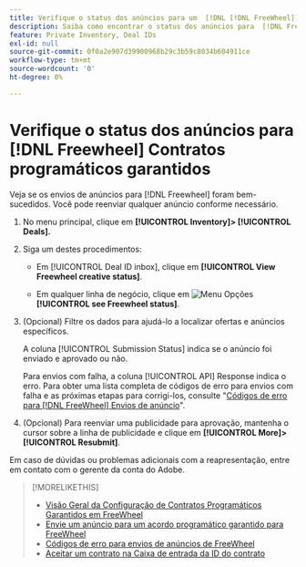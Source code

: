 ```yaml
---
title: Verifique o status dos anúncios para um  [!DNL [!DNL FreeWheel]] PG Deal
description: Saiba como encontrar o status dos anúncios para  [!DNL Freewheel] ofertas programáticas garantidas.
feature: Private Inventory, Deal IDs
exl-id: null
source-git-commit: 0f0a2e907d39900968b29c3b59c8034b604911ce
workflow-type: tm+mt
source-wordcount: '0'
ht-degree: 0%

---
```


# Verifique o status dos anúncios para [!DNL Freewheel] Contratos programáticos garantidos

Veja se os envios de anúncios para [!DNL Freewheel] foram bem-sucedidos. Você pode reenviar qualquer anúncio conforme necessário.

1. No menu principal, clique em **[!UICONTROL Inventory]> [!UICONTROL Deals].**

1. Siga um destes procedimentos:

   * Em [!UICONTROL Deal ID inbox], clique em **[!UICONTROL View Freewheel creative status]**.

   * Em qualquer linha de negócio, clique em ![Menu Opções](/help/dsp/assets/options-menu.png) **[!UICONTROL see Freewheel status]**.

1. (Opcional) Filtre os dados para ajudá-lo a localizar ofertas e anúncios específicos.

   A coluna [!UICONTROL Submission Status] indica se o anúncio foi enviado e aprovado ou não.

   Para envios com falha, a coluna [!UICONTROL API] Response indica o erro. Para obter uma lista completa de códigos de erro para envios com falha e as próximas etapas para corrigi-los, consulte &quot;[Códigos de erro para [!DNL FreeWheel] Envios de anúncio](freewheel-error-codes.md)&quot;.

1. (Opcional) Para reenviar uma publicidade para aprovação, mantenha o cursor sobre a linha de publicidade e clique em **[!UICONTROL More]>[!UICONTROL Resubmit]**.

Em caso de dúvidas ou problemas adicionais com a reapresentação, entre em contato com o gerente da conta do Adobe.

>[!MORELIKETHIS]
>
>* [Visão Geral da Configuração de Contratos Programáticos Garantidos em FreeWheel](freewheel-overview.md)
>* [Envie um anúncio para um acordo programático garantido para FreeWheel](freewheel-submit.md)
>* [Códigos de erro para envios de anúncios de FreeWheel](freewheel-error-codes.md)
>* [Aceitar um contrato na Caixa de entrada da ID do contrato](deal-id-inbox-accept.md)

